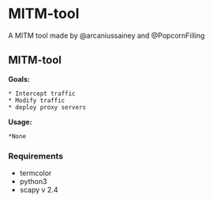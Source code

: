 # MITM-tool
A MITM tool made by @arcaniussainey and @PopcornFilling


##    MITM-tool
**Goals:**

    * Intercept traffic
    * Modify traffic
    * deploy proxy servers

**Usage:**

    *None
### Requirements
* termcolor
* python3 
* scapy v 2.4

